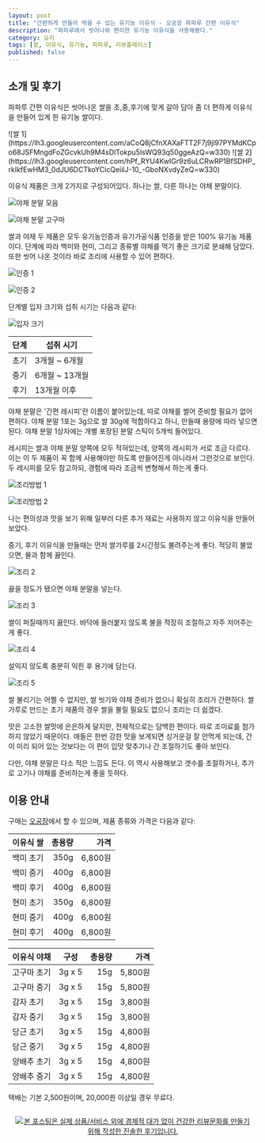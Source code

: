 ```yaml
---
layout: post
title: "간편하게 만들어 먹을 수 있는 유기농 이유식 - 오공장 파파루 간편 이유식"
description: "파파루에서 씻어나와 편리한 유기농 이유식을 사용해봤다."
category: 요리
tags: [쌀, 이유식, 유기농, 파파루, 리뷰플레이스]
published: false
---
```


## 소개 및 후기

파파루 간편 이유식은 씻어나온 쌀을 초,중,후기에 맞게 갈아 담아
좀 더 편하게 이유식을 만들어 있게 한 유기농 쌀이다.

<p class="center" markdown="1">
![쌀 1](https://lh3.googleusercontent.com/aCoQ8jCfnXAXaFTT2F7j9jl97PYMdKCpo68JSFMngdFoZGcvkUh9M4sDlTokpu5lsWQ93q50ggeAzQ=w330)
![쌀 2](https://lh3.googleusercontent.com/hPf_RYU4KwIGr9z6uLCRwRP1BfSDHP_rkIkfEwHM3_0dJU6DCTkoYCicQeiilJ-10_-GboNXvdyZeQ=w330)
</p>

이유식 제품은 크게 2가지로 구성되어있다.
하나는 쌀, 다른 하나는 야채 분말이다.

![야채 분말 모음](https://lh3.googleusercontent.com/10AB_Ci0D98UdrAiwOBrY62uW3MECM5LopqA6OD3WrixSLMbjeeRELv15_V4iihS9yaEvNaoYuDXwQ=s560)

![야채 분말 고구마](https://lh3.googleusercontent.com/Jyrv_ses-26gFMa9_UXPqbPF_eCVgkO45aPM9Q-5stAnPqUaOun7JaHgaFhzCJfnDGIkGeEUvyvnUQ=s560)

쌀과 야채 두 제품은 모두 유기농인증과 유기가공식품 인증을 받은 100% 유기농 제품이다.
단계에 따라 백미와 현미, 그리고 종류별 야채를 먹기 좋은 크기로 분쇄해 담았다.
또한 씻어 나온 것이라 바로 조리에 사용할 수 있어 편하다.

![인증 1](https://lh3.googleusercontent.com/-Mn5x0CAtOmc/WiQN7a4gs6I/AAAAAAAAbkc/vegyW56OeLsa_2VpCCbGefvH1sE-1sOAACE0YBhgL/s560/paparu-baby-food-organic.png)

![인증 2](https://lh3.googleusercontent.com/-CV_3Y6Jyp-4/WiQNypw5QFI/AAAAAAAAbkM/a9IIoaEBNtgJ5Dey3kfQyb84--d9a5r7wCE0YBhgL/s560/paparu-baby-food-cert.png)

단계별 입자 크기와 섭취 시기는 다음과 같다:

![입자 크기](https://lh3.googleusercontent.com/-tS-MzODjkAA/WiQOKHEUDyI/AAAAAAAAbkw/_mrxZhvNh18uXZrknta4OglZS4j847_ygCE0YBhgL/s560/paparu-baby-food-lv.png)

단계 | 섭취 시기
-----|-----------
초기 | 3개월 ~ 6개월
중기 | 6개월 ~ 13개월
후기 | 13개월 이후

야채 분말은 '간편 레시피'란 이름이 붙어있는데,
따로 야채를 썰어 준비할 필요가 없어 편하다.
야채 분말 1포는 3g으로 쌀 30g에 적합하다고 하니,
만들때 용량에 따라 넣으면 된다.
야채 분말 1상자에는 개별 포장된 분말 스틱이 5개씩 들어있다.

레시피는 쌀과 야채 분말 양쪽에 모두 적혀있는데,
양쪽의 레시피가 서로 조금 다르다.
이는 이 두 제품이 꼭 함께 사용해야만 하도록 만들어진게 아니라서 그런것으로 보인다.
두 레시피를 모두 참고하되, 경험에 따라 조금씩 변형해서 하는게 좋다.

![조리방법 1](https://lh3.googleusercontent.com/TyMCLuNDwtZwfN11TW9fcfsNYGzD3AnU8kdJodauvuVXCOHlP_V3l-8Q3qyHr7_PWHXvwkzRBF-Qyw=s560)

![조리방법 2](https://lh3.googleusercontent.com/hPcdgHPjhWP8ukGVhr_qsw4Bo_0gMPQn6ZOZseU28Zn19CNeaFqCzxpVoOJcwDOnanv2dNuG1DYK9g=s560)

나는 편의성과 맛을 보기 위해 일부러 다른 추가 재료는 사용하지 않고
이유식을 만들어 보았다.

중기, 후기 이유식을 만들때는 먼저 쌀가루를 2시간정도 불려주는게 좋다.
적당히 불었으면, 물과 함께 끓인다.

![조리 2](https://lh3.googleusercontent.com/sPzY3UfiATplItyJiLQBXVfhp5TcQ3Fy8goQUw8DZSMdujv6evDwEXoh6sBBAlu6UKE2OOlAEKQkIA=s560)

끓을 정도가 됐으면 야채 분말을 넣는다.

![조리 3](https://lh3.googleusercontent.com/b1s6Z5Z8hY44FayDqEXRedYiInSwy2efKv5GqBEIuhJPfBwn9Hk9lOwznnvxIN3zxDzCuk6yiwr7dg=s560)

쌀이 퍼질때까지 끓인다.
바닥에 들러붙지 않도록 불을 적장히 조절하고 자주 저어주는게 좋다.

![조리 4](https://lh3.googleusercontent.com/QCaON5cDbploZKtjA87o9R56MPq5VPU2wrijsXPCHq17OMwXzjxFAlkw64gQrFjIZamTJbnwFarDtw=s560)

설익지 않도록 충분히 익힌 후 용기에 담는다.

![조리 5](https://lh3.googleusercontent.com/3fr_6jsN5zvKDG3PiC9aWZCbuTqYvJhm6RACdPWvCkoi1_b_Opt9UJbQV1PZFrb4ooT1c-bIITMDxg=s560)

쌀 불리기는 어쩔 수 없지만,
쌀 씻기와 야채 준비가 없으니 확실히 조리가 간편하다.
쌀가루로 만드는 초기 제품의 경우 쌀을 불릴 필요도 없으니 조리는 더 쉽겠다.

맛은 고소한 쌀맛에 은은하게 달지만, 전체적으로는 담백한 편이다.
따로 조미료를 첨가하지 않았기 때문이다.
애들은 한번 강한 맛을 보게되면 싱거운걸 잘 안먹게 되는데,
간이 미리 되어 있는 것보다는
이 편이 입맛 맞추기나 간 조절하기도 좋아 보인다.

다만, 야채 분말은 다소 적은 느낌도 든다.
이 역시 사용해보고 갯수를 조절하거나,
추가로 고기나 야채를 준비하는게 좋을 듯하다.



## 이용 안내

구매는 [오공장](http://www.5gongjang.com/goods/view?no=842)에서 할 수 있으며,
제품 종류와 가격은 다음과 같다:

이유식 쌀   | 총용량 | 가격
------------|-------:|--------:
백미 초기   |  350g  | 6,800원
백미 중기   |  400g  | 6,800원
백미 후기   |  400g  | 6,800원
현미 초기   |  350g  | 6,800원
현미 중기   |  400g  | 6,800원
현미 후기   |  400g  | 6,800원

이유식 야채 | 구성   | 총용량 | 가격
------------|--------|-------:|--------:
고구마 초기 | 3g x 5 |   15g  | 5,800원
고구마 중기 | 3g x 5 |   15g  | 5,800원
감자 초기   | 3g x 5 |   15g  | 3,800원
감자 중기   | 3g x 5 |   15g  | 3,800원
당근 초기   | 3g x 5 |   15g  | 4,800원
당근 중기   | 3g x 5 |   15g  | 4,800원
양배추 초기 | 3g x 5 |   15g  | 4,800원
양배추 중기 | 3g x 5 |   15g  | 4,800원

택배는 기본 2,500원이며, 20,000원 이상일 경우 무료다.



<div style="text-align: center; padding: 1em;"><a href="http://reviewplace.co.kr/detail.php?number=10744" target="_blank"><img src="http://reviewplace.co.kr/blog_traffic.php?key=MTA3NDR8cmV6bm9h" border="0" alt="본 포스팅은 실제 상품/서비스 외에 경제적 대가 없이 건강한 리뷰문화를 만들기 위해 작성한 진솔한 후기입니다."></a></div>
